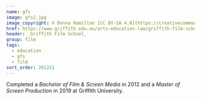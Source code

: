 ```yaml
---
name: gfs
image: gfs2.jpg
image_copyright: © Donna Hamilton [CC BY-SA 4.0](https://creativecommons.org/licenses/by-sa/4.0/)
href: https://www.griffith.edu.au/arts-education-law/griffith-film-school
header: _Griffith Film School_
group: film
tags:
  - education
  - gfs
  - film
sort_order: 201211
---
```

Completed a _Bachelor of Film & Screen Media_ in 2012 and a _Master of Screen Production_ in 2019 at Griffith University.